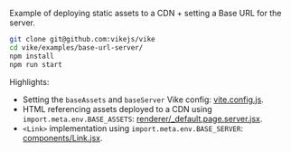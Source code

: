 Example of deploying static assets to a CDN + setting a Base URL for the server.

```bash
git clone git@github.com:vikejs/vike
cd vike/examples/base-url-server/
npm install
npm run start
```

Highlights:
 - Setting the `baseAssets` and `baseServer` Vike config: [vite.config.js](vite.config.js).
 - HTML referencing assets deployed to a CDN using `import.meta.env.BASE_ASSETS`: [renderer/_default.page.server.jsx](renderer/_default.page.server.jsx).
 - `<Link>` implementation using `import.meta.env.BASE_SERVER`: [components/Link.jsx](components/Link.jsx).

